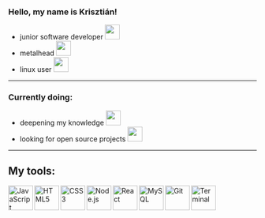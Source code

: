 ### Hello, my name is Krisztián!

- junior software developer <img width="30px" src="https://img.icons8.com/color/48/000000/developer--v1.png"/>
- metalhead <img width="30px" src="https://img.icons8.com/external-sketchy-juicy-fish/60/000000/external-and-generations-sketchy-sketchy-juicy-fish.png"/>
- linux user <img width="30px" src="https://img.icons8.com/color/48/000000/debian.png"/>

---

### Currently doing:

- deepening my knowledge <img width="30px" src="https://img.icons8.com/color/48/000000/man_reading_a_book.png"/>
- looking for open source projects <img width="30px"  src="https://img.icons8.com/color/48/000000/look-for.png"/>

---

## My tools:

<img align="left" alt="JavaScript" width="50px" src="https://img.icons8.com/color/50/000000/javascript--v1.png" />
<img align="left" alt="HTML5" width="50px" src="https://img.icons8.com/color/50/000000/html-5--v1.png" />
<img align="left" alt="CSS3" width="50px" src="https://img.icons8.com/color/50/000000/css3.png" />
<img align="left" alt="Node.js" width="50px" src="https://img.icons8.com/color/50/000000/nodejs.png" />
<img align="left" alt="React" width="50px" src="https://img.icons8.com/color/50/000000/react-native.png" />
<img align="left" alt="MySQL" width="50px" src="https://img.icons8.com/color/50/000000/mysql-logo.png" />
<img align="left" alt="Git" width="50px" src="https://img.icons8.com/color/50/000000/git.png" />
<img align="left" alt="Terminal" width="50px" src="https://img.icons8.com/color/50/000000/console.png" />
